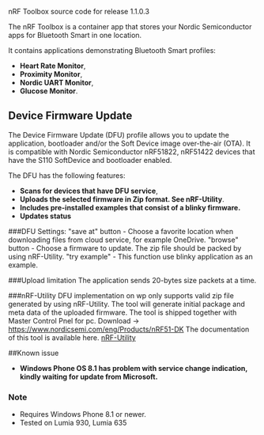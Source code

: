 nRF Toolbox source code for release 1.1.0.3

The nRF Toolbox is a container app that stores your Nordic Semiconductor apps for Bluetooth Smart in one location.  

It contains applications demonstrating Bluetooth Smart profiles: 
* **Heart Rate Monitor**, 
* **Proximity Monitor**,
* **Nordic UART Monitor**,
* **Glucose Monitor**.

## Device Firmware Update
The Device Firmware Update (DFU) profile allows you to update the application, bootloader and/or the Soft Device image over-the-air (OTA). It is compatible with Nordic Semiconductor nRF51822, nRF51422 devices that have the S110 SoftDevice and bootloader enabled. 

The DFU has the following features:
* **Scans for devices that have DFU service**, 
* **Uploads the selected firmware in Zip format. See nRF-Utility**. 
* **Includes pre-installed examples that consist of a blinky firmware.** 
* **Updates status** 

###DFU Settings:
"save at" button - Choose a favorite location when downloading files from cloud service, for example OneDrive.
"browse" button - Choose a firmware to update. The zip file should be packed by using nRF-Utility.
"try example" - This function use blinky application as an example.

###Upload limitation
The application sends 20-bytes size packets at a time.

###nRF-Utility
DFU implementation on wp only supports valid zip file generated by using nRF-Utility. 
The tool will generate initial package and meta data of the uploaded firmware.
The tool is shipped together with Master Control Pnel for pc. Download -> https://www.nordicsemi.com/eng/Products/nRF51-DK
The documentation of this tool is available here. [nRF-Utility](http://developer.nordicsemi.com/nRF51_SDK/nRF51_SDK_v8.x.x/doc/8.0.0/s110/html/a00092.html)

##Known issue
* **Windows Phone OS 8.1 has problem with service change indication, kindly waiting for update from Microsoft.**

 ### Note
 - Requires Windows Phone 8.1 or newer.
 - Tested on Lumia 930, Lumia 635
